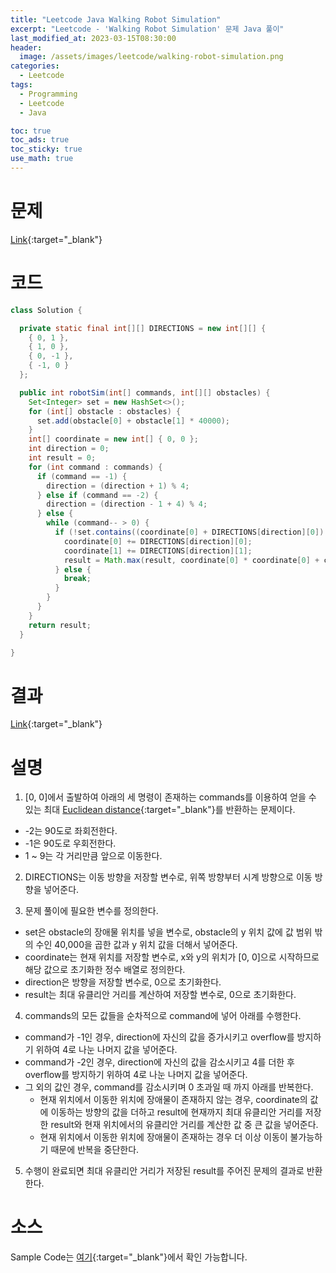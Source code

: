 ```yaml
---
title: "Leetcode Java Walking Robot Simulation"
excerpt: "Leetcode - 'Walking Robot Simulation' 문제 Java 풀이"
last_modified_at: 2023-03-15T08:30:00
header:
  image: /assets/images/leetcode/walking-robot-simulation.png
categories:
  - Leetcode
tags:
  - Programming
  - Leetcode
  - Java

toc: true
toc_ads: true
toc_sticky: true
use_math: true
---
```

# 문제
[Link](https://leetcode.com/problems/walking-robot-simulation){:target="_blank"}

# 코드
```java
class Solution {

  private static final int[][] DIRECTIONS = new int[][] {
    { 0, 1 },
    { 1, 0 },
    { 0, -1 },
    { -1, 0 }
  };

  public int robotSim(int[] commands, int[][] obstacles) {
    Set<Integer> set = new HashSet<>();
    for (int[] obstacle : obstacles) {
      set.add(obstacle[0] + obstacle[1] * 40000);
    }
    int[] coordinate = new int[] { 0, 0 };
    int direction = 0;
    int result = 0;
    for (int command : commands) {
      if (command == -1) {
        direction = (direction + 1) % 4;
      } else if (command == -2) {
        direction = (direction - 1 + 4) % 4;
      } else {
        while (command-- > 0) {
          if (!set.contains((coordinate[0] + DIRECTIONS[direction][0]) + (coordinate[1] + DIRECTIONS[direction][1]) * 40000)) {
            coordinate[0] += DIRECTIONS[direction][0];
            coordinate[1] += DIRECTIONS[direction][1];
            result = Math.max(result, coordinate[0] * coordinate[0] + coordinate[1] * coordinate[1]);
          } else {
            break;
          }
        }
      }
    }
    return result;
  }

}
```

# 결과
[Link](https://leetcode.com/problems/walking-robot-simulation/submissions/915311329/){:target="_blank"}

# 설명
1. [0, 0]에서 출발하여 아래의 세 명령이 존재하는 commands를 이용하여 얻을 수 있는 최대 [Euclidean distance](https://en.wikipedia.org/wiki/Euclidean_distance){:target="_blank"}를 반환하는 문제이다.
- -2는 90도로 좌회전한다.
- -1은 90도로 우회전한다.
- 1 ~ 9는 각 거리만큼 앞으로 이동한다.

2. DIRECTIONS는 이동 방향을 저장할 변수로, 위쪽 방향부터 시계 방향으로 이동 방향을 넣어준다.

3. 문제 풀이에 필요한 변수를 정의한다.
- set은 obstacle의 장애물 위치를 넣을 변수로, obstacle의 y 위치 값에 값 범위 밖의 수인 40,000을 곱한 값과 y 위치 값을 더해서 넣어준다.
- coordinate는 현재 위치를 저장할 변수로, x와 y의 위치가 [0, 0]으로 시작하므로 해당 값으로 초기화한 정수 배열로 정의한다.
- direction은 방향을 저장할 변수로, 0으로 초기화한다.
- result는 최대 유클리안 거리를 계산하여 저장할 변수로, 0으로 초기화한다.

4. commands의 모든 값들을 순차적으로 command에 넣어 아래를 수행한다.
- command가 -1인 경우, direction에 자신의 값을 증가시키고 overflow를 방지하기 위하여 4로 나눈 나머지 값을 넣어준다.
- command가 -2인 경우, direction에 자신의 값을 감소시키고 4를 더한 후 overflow를 방지하기 위하여 4로 나눈 나머지 값을 넣어준다.
- 그 외의 값인 경우, command를 감소시키며 0 초과일 때 까지 아래를 반복한다.
  - 현재 위치에서 이동한 위치에 장애물이 존재하지 않는 경우, coordinate의 값에 이동하는 방향의 값을 더하고 result에 현재까지 최대 유클리안 거리를 저장한 result와 현재 위치에서의 유클리안 거리를 계산한 값 중 큰 값을 넣어준다.
  - 현재 위치에서 이동한 위치에 장애물이 존재하는 경우 더 이상 이동이 불가능하기 때문에 반복을 중단한다.

5. 수행이 완료되면 최대 유클리안 거리가 저장된 result를 주어진 문제의 결과로 반환한다.

# 소스
Sample Code는 [여기](https://github.com/GracefulSoul/leetcode/blob/master/src/main/java/gracefulsoul/problems/WalkingRobotSimulation.java){:target="_blank"}에서 확인 가능합니다.